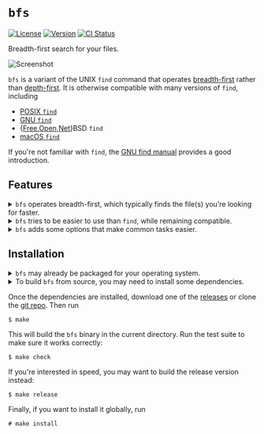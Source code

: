 `bfs`
=====

[![License](http://img.shields.io/badge/license-0BSD-blue.svg)](https://github.com/tavianator/bfs/blob/main/LICENSE)
[![Version](https://img.shields.io/github/v/tag/tavianator/bfs?label=version)](https://github.com/tavianator/bfs/releases)
[![CI Status](https://github.com/tavianator/bfs/actions/workflows/ci.yml/badge.svg)](https://github.com/tavianator/bfs/actions/workflows/ci.yml)

Breadth-first search for your files.

<img src="https://tavianator.github.io/bfs/animation.svg" alt="Screenshot" />

`bfs` is a variant of the UNIX `find` command that operates [breadth-first](https://en.wikipedia.org/wiki/Breadth-first_search) rather than [depth-first](https://en.wikipedia.org/wiki/Depth-first_search).
It is otherwise compatible with many versions of `find`, including

- [POSIX `find`](http://pubs.opengroup.org/onlinepubs/9699919799/utilities/find.html)
- [GNU `find`](https://www.gnu.org/software/findutils/)
- {[Free](https://www.freebsd.org/cgi/man.cgi?find(1)),[Open](https://man.openbsd.org/find.1),[Net](https://man.netbsd.org/find.1)}BSD `find`
- [macOS `find`](https://ss64.com/osx/find.html)

If you're not familiar with `find`, the [GNU find manual](https://www.gnu.org/software/findutils/manual/html_mono/find.html) provides a good introduction.


Features
--------

<details>
<summary><code>bfs</code> operates breadth-first, which typically finds the file(s) you're looking for faster.</summary>

Imagine the following directory tree:

<pre>
haystack
├── deep
│   └── 1
│       └── 2
│           └── 3
│               └── 4
│                   └── ...
└── shallow
    └── <strong>needle</strong>
</pre>

`find` will explore the entire `deep` directory tree before it ever gets to the `shallow` one that contains what you're looking for.

<pre>
$ <strong>find</strong> haystack
haystack
haystack/deep
haystack/deep/1
haystack/deep/1/2
haystack/deep/1/2/3
haystack/deep/1/2/3/4
...
haystack/shallow
<strong>haystack/shallow/needle</strong>
</pre>

On the other hand, `bfs` lists files from shallowest to deepest, so you never have to wait for it to explore an entire unrelated subtree.

<pre>
$ <strong>bfs</strong> haystack
haystack
haystack/deep
haystack/shallow
haystack/deep/1
<strong>haystack/shallow/needle</strong>
haystack/deep/1/2
haystack/deep/1/2/3
haystack/deep/1/2/3/4
...
</pre>
</details>

<details>
<summary><code>bfs</code> tries to be easier to use than <code>find</code>, while remaining compatible.</summary>

For example, `bfs` is less picky about where you put its arguments:

<pre>
$ <strong>bfs</strong> -L -name 'needle' <em>haystack</em>    │ $ <strong>find</strong> -L -name 'needle' <em>haystack</em>
<strong>haystack/needle</strong>                     │ find: paths must precede expression: haystack
                                    │
$ <strong>bfs</strong> <em>haystack</em> -L -name 'needle'    │ $ <strong>find</strong> <em>haystack</em> -L -name 'needle'
<strong>haystack/needle</strong>                     │ find: unknown predicate `-L'
                                    │
$ <strong>bfs</strong> -L <em>haystack</em> -name 'needle'    │ $ <strong>find</strong> -L <em>haystack</em> -name 'needle'
<strong>haystack/needle</strong>                     │ <strong>haystack/needle</strong>
</pre>
</details>

<details>
<summary><code>bfs</code> adds some options that make common tasks easier.</summary>

### `-exclude`

The `-exclude` operator skips an entire subtree whenever an expression matches.
For example, `-exclude -name .git` will exclude any files or directories named `.git` from the search results.
`-exclude` is easier to use than the standard `-prune` action; compare

    bfs -name config -exclude -name .git

to the equivalent

    find ! \( -name .git -prune \) -name config

Unlike `-prune`, `-exclude` even works in combination with `-depth`/`-delete`.

---

### `-hidden`/`-nohidden`

`-hidden` matches "hidden" files (dotfiles).
`bfs -hidden` is effectively shorthand for

    find \( -name '.*' -not -name . -not -name .. \)

`-nohidden` is equivalent to `-exclude -hidden`.

---

### `-unique`

This option ensures that `bfs` only visits each file once, even if it's reachable through multiple hard or symbolic links.
It's particularly useful when following symbolic links (`-L`).

---

### `-color`/`-nocolor`

When printing to a terminal, `bfs` automatically colors paths like GNU `ls`, according to the `LS_COLORS` environment variable.
The `-color` and `-nocolor` options override the automatic behavior, which may be handy when you want to preserve colors through a pipe:

    bfs -color | less -R

If the [`NO_COLOR`](https://no-color.org/) environment variable is set, colors will be disabled by default.
</details>


Installation
------------

<details>
<summary><code>bfs</code> may already be packaged for your operating system.</summary>

<pre>
<strong>Alpine Linux</strong>
# apk add bfs

<strong>Debian/Ubuntu</strong>
# apt install bfs

<strong>NixOS</strong>
# nix-env -i bfs

<strong>Void Linux</strong>
# xbps-install -S bfs

<strong>FreeBSD</strong>
# pkg install bfs

<strong>MacPorts</strong>
# port install bfs

<strong>Homebrew</strong>
$ brew install tavianator/tap/bfs
</pre>
</details>

<details>
<summary>To build <code>bfs</code> from source, you may need to install some dependencies.</summary>

The only absolute requirements for building `bfs` are a C compiler, [GNU make](https://www.gnu.org/software/make/), and [Bash](https://www.gnu.org/software/bash/).
These are installed by default on many systems, and easy to install on most others.
Refer to your operating system's documentation on building software.

`bfs` also depends on some system libraries for some of its features.
These dependencies are optional, and can be turned off at build time if necessary by setting the appropriate variable to the empty string (e.g. `make WITH_ONIGURUMA=`).

| Dependency                                            | Platforms  | `make` flag      |
|-------------------------------------------------------|------------|------------------|
| [acl](https://savannah.nongnu.org/projects/acl)       | Linux only | `WITH_ACL`       |
| [attr](https://savannah.nongnu.org/projects/attr)     | Linux only | `WITH_ATTR`      |
| [libcap](https://sites.google.com/site/fullycapable/) | Linux only | `WITH_LIBCAP`    |
| [Oniguruma](https://github.com/kkos/oniguruma)        | All        | `WITH_ONIGURUMA` |

Here's how to install them on some common platforms:

<pre>
<strong>Alpine Linux</strong>
# apk add acl{,-dev} attr{,-dev} libcap{,-dev} oniguruma-dev

<strong>Arch Linux</strong>
# pacman -S acl attr libcap oniguruma

<strong>Debian/Ubuntu</strong>
# apt install acl libacl1-dev attr libattr1-dev libcap2-bin libcap-dev libonig-dev

<strong>Fedora</strong>
# dnf install libacl-devel libattr-devel libcap-devel oniguruma-devel

<strong>NixOS</strong>
# nix-env -i acl attr libcap oniguruma

<strong>Void Linux</strong>
# xbps-install -S acl-{devel,progs} attr-{devel,progs} libcap-{devel,progs} oniguruma-devel

<strong>FreeBSD</strong>
# pkg install oniguruma

<strong>MacPorts</strong>
# port install oniguruma6

<strong>Homebrew</strong>
$ brew install oniguruma
</pre>
</details>

Once the dependencies are installed, download one of the [releases](https://github.com/tavianator/bfs/releases) or clone the [git repo](https://github.com/tavianator/bfs).
Then run

    $ make

This will build the `bfs` binary in the current directory.
Run the test suite to make sure it works correctly:

    $ make check

If you're interested in speed, you may want to build the release version instead:

    $ make release

Finally, if you want to install it globally, run

    # make install
